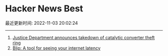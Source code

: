 # Hacker News Best

最近更新时间: 2022-11-03 20:02:24

--- 
1. [Justice Department announces takedown of catalytic converter theft ring](https://www.justice.gov/opa/pr/justice-department-announces-takedown-nationwide-catalytic-converter-theft-ring) 
2. [Blip: A tool for seeing your internet latency](https://github.com/apenwarr/blip) 
